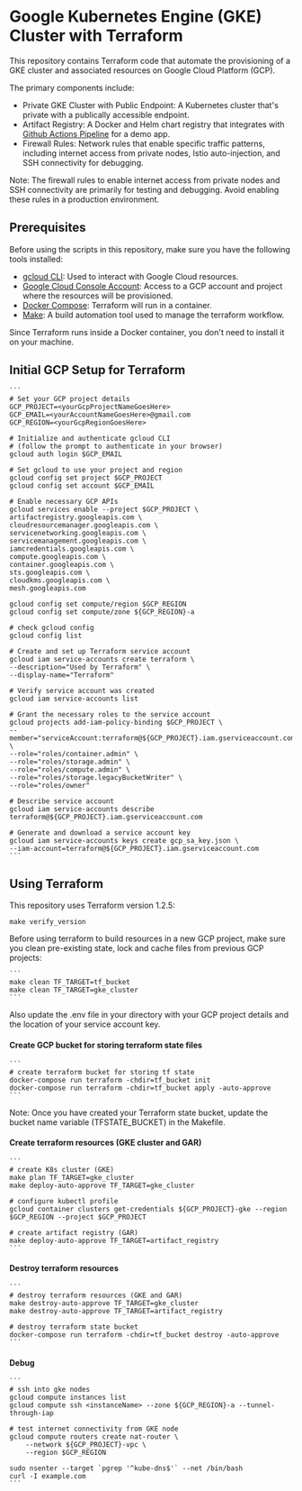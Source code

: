 # Google Kubernetes Engine (GKE) Cluster with Terraform

This repository contains Terraform code that automate the provisioning of a GKE cluster and associated resources on Google Cloud Platform (GCP).

The primary components include:
* Private GKE Cluster with Public Endpoint: A Kubernetes cluster that's private with a publically accessible endpoint.
* Artifact Registry: A Docker and Helm chart registry that integrates with [Github Actions Pipeline](https://github.com/andreistefanciprian/go-demo-app) for a demo app.
* Firewall Rules: Network rules that enable specific traffic patterns, including internet access from private nodes, Istio auto-injection, and SSH connectivity for debugging.

Note: The firewall rules to enable internet access from private nodes and SSH connectivity are primarily for testing and debugging. Avoid enabling these rules in a production environment.

## Prerequisites

Before using the scripts in this repository, make sure you have the following tools installed:

* [gcloud CLI](https://cloud.google.com/sdk/docs/install): Used to interact with Google Cloud resources.
* [Google Cloud Console Account](https://console.cloud.google.com/): Access to a GCP account and project where the resources will be provisioned.
* [Docker Compose](https://docs.docker.com/compose/install/other/): Terraform will run in a container.
* [Make](https://formulae.brew.sh/formula/make): A build automation tool used to manage the terraform workflow.

Since Terraform runs inside a Docker container, you don't need to install it on your machine.

## Initial GCP Setup for Terraform

    ```
    # Set your GCP project details
    GCP_PROJECT=<yourGcpProjectNameGoesHere>
    GCP_EMAIL=<yourAccountNameGoesHere>@gmail.com
    GCP_REGION=<yourGcpRegionGoesHere>

    # Initialize and authenticate gcloud CLI
    # (follow the prompt to authenticate in your browser)
    gcloud auth login $GCP_EMAIL

    # Set gcloud to use your project and region
    gcloud config set project $GCP_PROJECT
    gcloud config set account $GCP_EMAIL

    # Enable necessary GCP APIs
    gcloud services enable --project $GCP_PROJECT \
    artifactregistry.googleapis.com \
    cloudresourcemanager.googleapis.com \
    servicenetworking.googleapis.com \
    servicemanagement.googleapis.com \
    iamcredentials.googleapis.com \
    compute.googleapis.com \
    container.googleapis.com \
    sts.googleapis.com \
    cloudkms.googleapis.com \
    mesh.googleapis.com

    gcloud config set compute/region $GCP_REGION
    gcloud config set compute/zone ${GCP_REGION}-a

    # check gcloud config
    gcloud config list

    # Create and set up Terraform service account
    gcloud iam service-accounts create terraform \
    --description="Used by Terraform" \
    --display-name="Terraform"

    # Verify service account was created
    gcloud iam service-accounts list

    # Grant the necessary roles to the service account
    gcloud projects add-iam-policy-binding $GCP_PROJECT \
    --member="serviceAccount:terraform@${GCP_PROJECT}.iam.gserviceaccount.com" \
    --role="roles/container.admin" \
    --role="roles/storage.admin" \
    --role="roles/compute.admin" \
    --role="roles/storage.legacyBucketWriter" \
    --role="roles/owner"

    # Describe service account
    gcloud iam service-accounts describe terraform@${GCP_PROJECT}.iam.gserviceaccount.com

    # Generate and download a service account key
    gcloud iam service-accounts keys create gcp_sa_key.json \
    --iam-account=terraform@${GCP_PROJECT}.iam.gserviceaccount.com
    ```

## Using Terraform

This repository uses Terraform version 1.2.5:

    make verify_version

Before using terraform to build resources in a new GCP project, make sure you clean pre-existing state, lock and cache files from previous GCP projects:

    ```
    make clean TF_TARGET=tf_bucket
    make clean TF_TARGET=gke_cluster
    ```

Also update the .env file in your directory with your GCP project details and the location of your service account key. 

#### Create GCP bucket for storing terraform state files

    ```
    # create terraform bucket for storing tf state
    docker-compose run terraform -chdir=tf_bucket init
    docker-compose run terraform -chdir=tf_bucket apply -auto-approve
    ```

Note: Once you have created your Terraform state bucket, update the bucket name variable (TFSTATE_BUCKET) in the Makefile.

#### Create terraform resources (GKE cluster and GAR)

    ```
    # create K8s cluster (GKE)
    make plan TF_TARGET=gke_cluster
    make deploy-auto-approve TF_TARGET=gke_cluster

    # configure kubectl profile
    gcloud container clusters get-credentials ${GCP_PROJECT}-gke --region $GCP_REGION --project $GCP_PROJECT

    # create artifact registry (GAR)
    make deploy-auto-approve TF_TARGET=artifact_registry
    ```

#### Destroy terraform resources

    ```
    # destroy terraform resources (GKE and GAR)
    make destroy-auto-approve TF_TARGET=gke_cluster
    make destroy-auto-approve TF_TARGET=artifact_registry

    # destroy terraform state bucket
    docker-compose run terraform -chdir=tf_bucket destroy -auto-approve
    ```

#### Debug

    ```
    # ssh into gke nodes
    gcloud compute instances list
    gcloud compute ssh <instanceName> --zone ${GCP_REGION}-a --tunnel-through-iap

    # test internet connectivity from GKE node
    gcloud compute routers create nat-router \
        --network ${GCP_PROJECT}-vpc \
        --region $GCP_REGION

    sudo nsenter --target `pgrep '^kube-dns$'` --net /bin/bash
    curl -I example.com
    ```